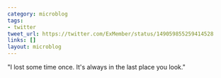 ```yaml
---
category: microblog
tags:
- twitter
tweet_url: https://twitter.com/ExMember/status/149059855259414528
links: []
layout: microblog
---
```

"I lost some time once. It's always in the last place you look."

